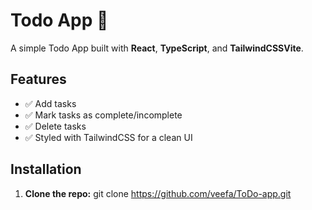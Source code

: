 # Todo App 🚀

A simple Todo App built with **React**, **TypeScript**, and **TailwindCSSVite**.

## Features
- ✅ Add tasks
- ✅ Mark tasks as complete/incomplete
- ✅ Delete tasks
- ✅ Styled with TailwindCSS for a clean UI

## Installation

1. **Clone the repo:**
   git clone https://github.com/veefa/ToDo-app.git